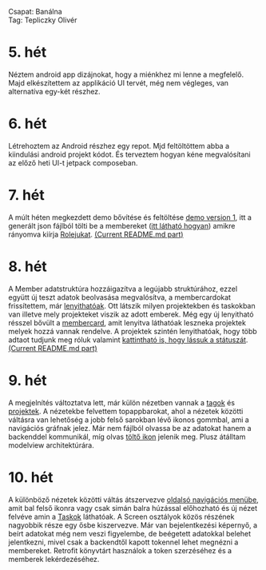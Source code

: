 Csapat: Banálna \
Tag: Tepliczky Olivér

# 5. hét
Néztem android app dizájnokat, hogy a miénkhez mi lenne a megfelelő. Majd elkészítettem az applikáció UI tervét, még nem végleges, van alternatíva egy-két részhez.
# 6. hét
Létrehoztem az Android részhez egy repot. Mjd feltöltöttem abba a kiindulási android projekt kódot. És terveztem hogyan kéne megvalósítani az előző heti UI-t jetpack composeban.
# 7. hét
A múlt héten megkezdett demo bővítése és feltöltése [demo version 1](https://github.com/BME-banalna-temalab/banalna-app/commit/ac6a79112a7ce815b1b409792d3406163852b4a3), itt a generált json fájlból tölti be a membereket ([itt látható hogyan](https://github.com/BME-banalna-temalab/banalna-app/blob/main/README.md#members-preview)) amikre rányomva kiírja [Rolejukat](https://github.com/BME-banalna-temalab/banalna-app/blob/main/demo1_toast.png).
[(Current README.md part)](https://github.com/BME-banalna-temalab/banalna-app/blob/main/README.md#members-preview)
# 8. hét
A Member adatstruktúra hozzáigazítva a legújabb struktúrához, ezzel együtt új teszt adatok beolvasása megvalósítva, a membercardokat frissítettem, már [lenyithatóak](https://github.com/BME-banalna-temalab/banalna-app/raw/main/demo2.png). Ott látszik milyen projektekben és taskokban van illetve mely projekteket viszik az adott emberek.
Még egy új lenyitható résszel bővült a [membercard](https://github.com/BME-banalna-temalab/banalna-app/raw/main/demo2_2.png), amit lenyitva láthatóak leszneka  projektek melyek hozzá vannak rendelve. A projektek szintén lenyithatóak, hogy több adtaot tudjunk meg róluk valamint [kattintható is, hogy lássuk a státuszát](https://github.com/BME-banalna-temalab/banalna-app/raw/main/demo2_toast.png).
[(Current README.md part)](https://github.com/BME-banalna-temalab/banalna-app/blob/main/README.md#updatedweek8-members-preview) 
# 9. hét
A megjelnítés változtatva lett, már külön nézetben vannak a [tagok](https://github.com/BME-banalna-temalab/banalna-app/tree/main#members-preview-1) és [projektek](https://github.com/BME-banalna-temalab/banalna-app/tree/main#projects-preview). A nézetekbe felvettem topappbarokat, ahol a nézetek közötti váltásra van lehetőség a jobb felső sarokban lévő ikonos gommbal, ami a navigációs gráfnak jelez.
Már nem fájlból olvassa be az adatokat hanem a backenddel kommunikál, míg olvas [töltő ikon](https://github.com/BME-banalna-temalab/banalna-app/blob/main/demo3l.png) jelenik meg. Plusz átálltam modelview architektúrára.
# 10. hét
A különböző nézetek közötti váltás átszervezve [oldalsó navigációs menübe](https://github.com/BME-banalna-temalab/banalna-app/blob/main/demo4n.jpg), amit bal felső ikonra vagy csak simán balra húzással előhozható és új nézet felvéve amin a [Taskok](https://github.com/BME-banalna-temalab/banalna-app#tasks-preview) láthatóak. A Screen osztályok közös részének nagyobbik része egy ősbe kiszervezve. Már van bejelentkezési képernyő, a beírt adatokat még nem veszi figyelembe, de beégetett adatokkal belehet jelentkezni, mivel csak a backendtől kapott tokennel lehet megnézni a membereket. Retrofit könyvtárt használok a token szerzéséhez és a memberek lekérdezéséhez.
